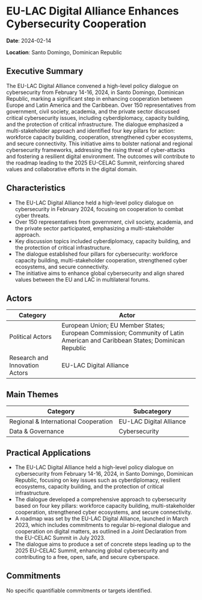 # EU-LAC Digital Alliance Enhances Cybersecurity Cooperation

**Date**: 2024-02-14

**Location**: Santo Domingo, Dominican Republic

## Executive Summary

The EU-LAC Digital Alliance convened a high-level policy dialogue on cybersecurity from February 14-16, 2024, in Santo Domingo, Dominican Republic, marking a significant step in enhancing cooperation between Europe and Latin America and the Caribbean. Over 150 representatives from government, civil society, academia, and the private sector discussed critical cybersecurity issues, including cyberdiplomacy, capacity building, and the protection of critical infrastructure. The dialogue emphasized a multi-stakeholder approach and identified four key pillars for action: workforce capacity building, cooperation, strengthened cyber ecosystems, and secure connectivity. This initiative aims to bolster national and regional cybersecurity frameworks, addressing the rising threat of cyber-attacks and fostering a resilient digital environment. The outcomes will contribute to the roadmap leading to the 2025 EU-CELAC Summit, reinforcing shared values and collaborative efforts in the digital domain.

## Characteristics

- The EU-LAC Digital Alliance held a high-level policy dialogue on cybersecurity in February 2024, focusing on cooperation to combat cyber threats.
- Over 150 representatives from government, civil society, academia, and the private sector participated, emphasizing a multi-stakeholder approach.
- Key discussion topics included cyberdiplomacy, capacity building, and the protection of critical infrastructure.
- The dialogue established four pillars for cybersecurity: workforce capacity building, multi-stakeholder cooperation, strengthened cyber ecosystems, and secure connectivity.
- The initiative aims to enhance global cybersecurity and align shared values between the EU and LAC in multilateral forums.

## Actors

| Category | Actor |
| --- | --- |
| Political Actors | European Union; EU Member States; European Commission; Community of Latin American and Caribbean States; Dominican Republic |
| Research and Innovation Actors | EU-LAC Digital Alliance |

## Main Themes

| Category | Subcategory |
| --- | --- |
| Regional & International Cooperation | EU-LAC Digital Alliance |
| Data & Governance | Cybersecurity |

## Practical Applications

- The EU-LAC Digital Alliance held a high-level policy dialogue on cybersecurity from February 14-16, 2024, in Santo Domingo, Dominican Republic, focusing on key issues such as cyberdiplomacy, resilient ecosystems, capacity building, and the protection of critical infrastructure.
- The dialogue developed a comprehensive approach to cybersecurity based on four key pillars: workforce capacity building, multi-stakeholder cooperation, strengthened cyber ecosystems, and secure connectivity.
- A roadmap was set by the EU-LAC Digital Alliance, launched in March 2023, which includes commitments to regular bi-regional dialogue and cooperation on digital matters, as outlined in a Joint Declaration from the EU-CELAC Summit in July 2023.
- The dialogue aims to produce a set of concrete steps leading up to the 2025 EU-CELAC Summit, enhancing global cybersecurity and contributing to a free, open, safe, and secure cyberspace.

## Commitments

No specific quantifiable commitments or targets identified.